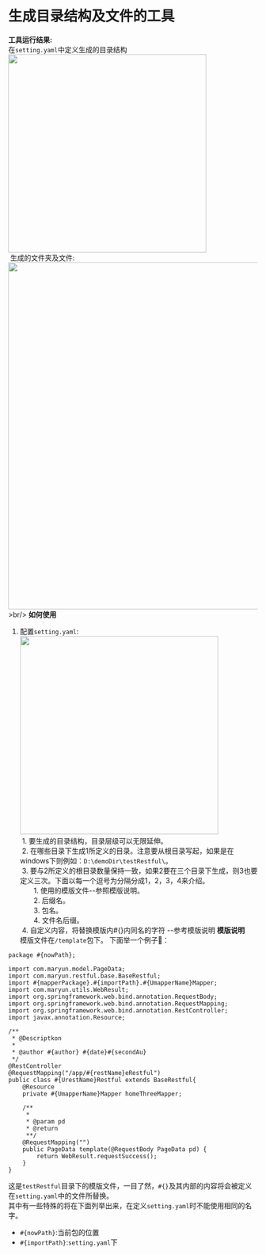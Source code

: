 # 生成目录结构及文件的工具
**工具运行结果:** <br/>
  在`setting.yaml`中定义生成的目录结构<br/>
<img src='https://github.com/Rellopn/generateDF/blob/master/img/img3.png' height='400px' weight='450px'/><br/>
  生成的文件夹及文件:
<img src='https://github.com/Rellopn/generateDF/blob/master/img/img2.png' height='700px' weight='600px' />
<br/>>br/>
**如何使用** <br/>
1. 配置`setting.yaml`:<br/>
<img src='https://github.com/Rellopn/generateDF/blob/master/img/img1.png' height='400px' weight='450px'/><br/>
  1. 要生成的目录结构，目录层级可以无限延伸。<br/>
  2. 在哪些目录下生成1所定义的目录。注意要从根目录写起，如果是在windows下则例如：`D:\demoDir\testRestful\`。<br/>
  3. 要与2所定义的根目录数量保持一致，如果2要在三个目录下生成，则3也要定义三次。下面以每一个逗号为分隔分成1，2，3，4来介绍。<br/>
    &nbsp;&nbsp;&nbsp;&nbsp;1. 使用的模版文件--参照模版说明。<br/>
    &nbsp;&nbsp;&nbsp;&nbsp;2. 后缀名。<br/>
    &nbsp;&nbsp;&nbsp;&nbsp;3. 包名。<br/>
    &nbsp;&nbsp;&nbsp;&nbsp;4. 文件名后缀。<br/>
  4. 自定义内容，将替换模版内#{}内同名的字符 --参考模版说明
**模版说明**<br/>
模版文件在`/template`包下。
下面举一个例子🌰：
```
package #{nowPath};

import com.maryun.model.PageData;
import com.maryun.restful.base.BaseRestful;
import #{mapperPackage}.#{importPath}.#{UmapperName}Mapper;
import com.maryun.utils.WebResult;
import org.springframework.web.bind.annotation.RequestBody;
import org.springframework.web.bind.annotation.RequestMapping;
import org.springframework.web.bind.annotation.RestController;
import javax.annotation.Resource;

/**
 * @Descriptkon
 *
 * @author #{author} #{date}#{secondAu}
 */
@RestController
@RequestMapping("/app/#{restName}eRestful")
public class #{UrestName}Restful extends BaseRestful{
    @Resource
    private #{UmapperName}Mapper homeThreeMapper;

    /**
     *
     * @param pd
     * @return
     **/
    @RequestMapping("")
    public PageData template(@RequestBody PageData pd) {
        return WebResult.requestSuccess();
    }
}
```
这是`testRestful`目录下的模版文件，一目了然，`#{}`及其内部的内容将会被定义在`setting.yaml`中的文件所替换。<br/>
其中有一些特殊的将在下面列举出来，在定义`setting.yaml`时不能使用相同的名字。
- `#{nowPath}`:当前包的位置
- `#{importPath}`:`setting.yaml`下
